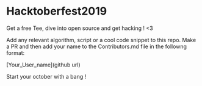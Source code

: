 # Hacktoberfest2019
Get a free Tee, dive into open source and get hacking ! &lt;3

Add any relevant algorithm, script or a cool code snippet to this repo. Make a PR and then add your name to the Contributors.md file in the followng format: 

[Your_User_name](github url)

Start your october with a bang ! 
